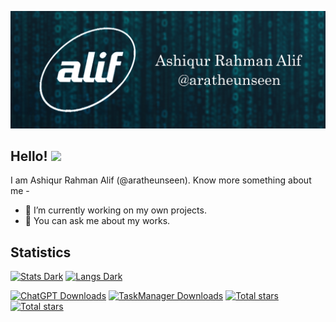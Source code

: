 ![Header](https://github.com/aratheunseen/aratheunseen/blob/master/src/header.jpg "Header")
## Hello! <img src="https://raw.githubusercontent.com/MartinHeinz/MartinHeinz/master/wave.gif" width="30px">

I am Ashiqur Rahman Alif (@aratheunseen). Know more something about me -

- 🔬 I’m currently working on my own projects.
- 💬 You can ask me about my works.

## Statistics

<a href="#">![Stats Dark](https://github-readme-stats.vercel.app/api?username=aratheunseen&show_icons=false&theme=dark&hide=stars)</a>
<a href="#">![Langs Dark](https://github-readme-stats.vercel.app/api/top-langs/?username=aratheunseen&theme=dark&hide_progress=true&layout=compact&langs_count=8&size_weight=0.5&count_weight=0.5&hide=)</a>

<a href="https://github.com/aratheunseen/chatgpt-app/releases/download/android/ChatGPT-android.apk">![ChatGPT Downloads](https://img.shields.io/github/downloads/aratheunseen/chatgpt/total?logo=android&label=ChatGPT%20Downloads&color=0E972D)</a>
<a href="https://github.com/aratheunseen/task-manager/releases/download/android/todo-android.apk">![TaskManager Downloads](https://img.shields.io/github/downloads/aratheunseen/task-manager/total?logo=android&label=TaskManager%20Downloads&color=0E972D)</a>
<a href="#">![Total stars](https://img.shields.io/github/stars/aratheunseen?logo=star&label=Unseen%20Stars)</a>
<a href="#">![Total stars](https://img.shields.io/github/stars/aragle?logo=star&label=SandBox%20Stars)</a>

